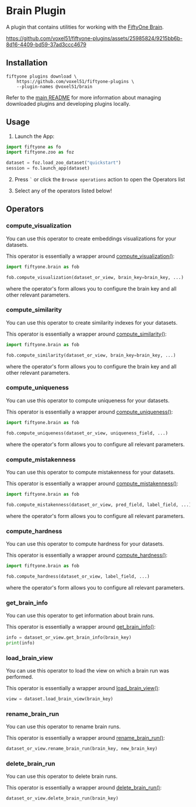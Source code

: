 # Brain Plugin

A plugin that contains utilities for working with the
[FiftyOne Brain](https://docs.voxel51.com/user_guide/brain.html).

https://github.com/voxel51/fiftyone-plugins/assets/25985824/9215bb6b-8d16-4409-bd59-37ad3ccc4679

## Installation

```shell
fiftyone plugins download \
    https://github.com/voxel51/fiftyone-plugins \
    --plugin-names @voxel51/brain
```

Refer to the [main README](https://github.com/voxel51/fiftyone-plugins) for
more information about managing downloaded plugins and developing plugins
locally.

## Usage

1.  Launch the App:

```py
import fiftyone as fo
import fiftyone.zoo as foz

dataset = foz.load_zoo_dataset("quickstart")
session = fo.launch_app(dataset)
```

2.  Press `` ` `` or click the `Browse operations` action to open the Operators
    list

3.  Select any of the operators listed below!

## Operators

### compute_visualization

You can use this operator to create embeddings visualizations for your
datasets.

This operator is essentially a wrapper around
[compute_visualization()](https://docs.voxel51.com/user_guide/brain.html#visualizing-embeddings):

```py
import fiftyone.brain as fob

fob.compute_visualization(dataset_or_view, brain_key=brain_key, ...)
```

where the operator's form allows you to configure the brain key and all other
relevant parameters.

### compute_similarity

You can use this operator to create similarity indexes for your datasets.

This operator is essentially a wrapper around
[compute_similarity()](https://docs.voxel51.com/user_guide/brain.html#similarity):

```py
import fiftyone.brain as fob

fob.compute_similarity(dataset_or_view, brain_key=brain_key, ...)
```

where the operator's form allows you to configure the brain key and all other
relevant parameters.

### compute_uniqueness

You can use this operator to compute uniqueness for your datasets.

This operator is essentially a wrapper around
[compute_uniqueness()](https://docs.voxel51.com/user_guide/brain.html#image-uniqueness):

```py
import fiftyone.brain as fob

fob.compute_uniqueness(dataset_or_view, uniqueness_field, ...)
```

where the operator's form allows you to configure all relevant parameters.

### compute_mistakenness

You can use this operator to compute mistakenness for your datasets.

This operator is essentially a wrapper around
[compute_mistakenness()](https://docs.voxel51.com/user_guide/brain.html#label-mistakes):

```py
import fiftyone.brain as fob

fob.compute_mistakenness(dataset_or_view, pred_field, label_field, ...)
```

where the operator's form allows you to configure all relevant parameters.

### compute_hardness

You can use this operator to compute hardness for your datasets.

This operator is essentially a wrapper around
[compute_hardness()](https://docs.voxel51.com/user_guide/brain.html#sample-hardness):

```py
import fiftyone.brain as fob

fob.compute_hardness(dataset_or_view, label_field, ...)
```

where the operator's form allows you to configure all relevant parameters.

### get_brain_info

You can use this operator to get information about brain runs.

This operator is essentially a wrapper around
[get_brain_info()](https://docs.voxel51.com/api/fiftyone.core.collections.html#fiftyone.core.collections.SampleCollection.get_brain_info):

```py
info = dataset_or_view.get_brain_info(brain_key)
print(info)
```

### load_brain_view

You can use this operator to load the view on which a brain run was performed.

This operator is essentially a wrapper around
[load_brain_view()](https://docs.voxel51.com/api/fiftyone.core.collections.html#fiftyone.core.collections.SampleCollection.load_brain_view):

```py
view = dataset.load_brain_view(brain_key)
```

### rename_brain_run

You can use this operator to rename brain runs.

This operator is essentially a wrapper around
[rename_brain_run()](https://docs.voxel51.com/api/fiftyone.core.collections.html#fiftyone.core.collections.SampleCollection.rename_brain_run):

```py
dataset_or_view.rename_brain_run(brain_key, new_brain_key)
```

### delete_brain_run

You can use this operator to delete brain runs.

This operator is essentially a wrapper around
[delete_brain_run()](https://docs.voxel51.com/api/fiftyone.core.collections.html#fiftyone.core.collections.SampleCollection.delete_brain_run):

```py
dataset_or_view.delete_brain_run(brain_key)
```
